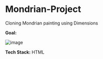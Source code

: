 # Mondrian-Project
Cloning Mondrian painting using Dimensions

**Goal:**

![image](https://github.com/Vikashiniravi97/Mondrian-Project/assets/128639619/c7114e45-f638-4d58-8dd6-c6731e8a4e83)

**Tech Stack:**
HTML
